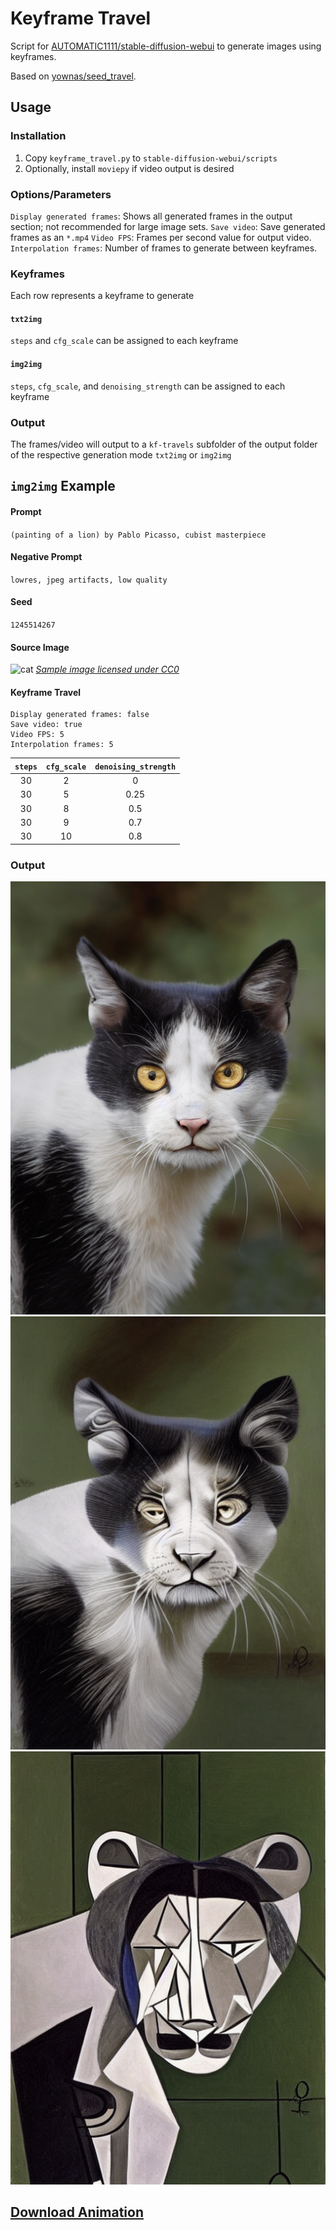 # Keyframe Travel
Script for [AUTOMATIC1111/stable-diffusion-webui](https://github.com/AUTOMATIC1111/stable-diffusion-webui) to generate images using keyframes.

Based on [yownas/seed_travel](https://github.com/yownas/seed_travel).

## Usage
### Installation
1. Copy `keyframe_travel.py` to `stable-diffusion-webui/scripts`
2. Optionally, install `moviepy` if video output is desired

### Options/Parameters
`Display generated frames`: Shows all generated frames in the output section; not recommended for large image sets.
`Save video`: Save generated frames as an `*.mp4`
`Video FPS`: Frames per second value for output video.
`Interpolation frames`: Number of frames to generate between keyframes.

### Keyframes
Each row represents a keyframe to generate
#### `txt2img`
`steps` and `cfg_scale` can be assigned to each keyframe
#### `img2img`
`steps`, `cfg_scale`, and `denoising_strength` can be assigned to each keyframe

### Output
The frames/video will output to a `kf-travels` subfolder of the output folder of the respective generation mode `txt2img` or `img2img`

## `img2img` Example

#### Prompt
`(painting of a lion) by Pablo Picasso, cubist masterpiece`

#### Negative Prompt
`lowres, jpeg artifacts, low quality`

#### Seed
`1245514267`

#### Source Image
![cat](https://pixnio.com/free-images/custom-size/pixnio-2723120-512.jpg)
_[Sample image licensed under CC0](https://pixnio.com/media/black-and-white-domestic-cat-eyes-orange-yellow-portrait)_

#### Keyframe Travel
```
Display generated frames: false
Save video: true
Video FPS: 5
Interpolation frames: 5
```
| `steps` | `cfg_scale` | `denoising_strength` |
|:-------:|:-----------:|:--------------------:|
|    30   |      2      |           0          |
|    30   |      5      |         0.25         |
|    30   |      8      |          0.5         |
|    30   |      9      |          0.7         |
|    30   |      10     |          0.8         |

### Output
![frame-05](example/00005-1245514267-(painting%20of%20a%20lion)%20by%20Pablo%20Picasso%2C%20cubist%20masterpiece.png)
![frame-10](example/00010-1245514267-(painting%20of%20a%20lion)%20by%20Pablo%20Picasso%2C%20cubist%20masterpiece.png)
![frame-20](example/00020-1245514267-(painting%20of%20a%20lion)%20by%20Pablo%20Picasso%2C%20cubist%20masterpiece.png)

## [Download Animation](example/kf-travel-00000.mp4)
